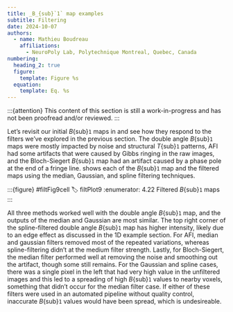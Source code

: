 ```yaml
---
title: _B_{sub}`1` map examples
subtitle: Filtering
date: 2024-10-07
authors:
  - name: Mathieu Boudreau
    affiliations:
      - NeuroPoly Lab, Polytechnique Montreal, Quebec, Canada
numbering:
  heading_2: true
  figure:
    template: Figure %s
  equation:
    template: Eq. %s
---
```


:::{attention}
This content of this section is still a work-in-progress and has not been proofread and/or reviewed.
:::

Let’s revisit our initial _B_{sub}`1` maps in [](#filtPlot1) and see how they respond to the filters we’ve explored in the previous section. The double angle _B_{sub}`1` maps were mostly impacted by noise and structural _T_{sub}`1` patterns, AFI had some artifacts that were caused by Gibbs ringing in the raw images, and the Bloch-Siegert _B_{sub}`1` map had an artifact caused by a phase pole at the end of a fringe line. [](#filtPlot9) shows each of the _B_{sub}`1` map and the filtered maps using the median, Gaussian, and spline filtering techniques.

:::{figure} #filtFig9cell
:label: filtPlot9
:enumerator: 4.22
Filtered _B_{sub}`1` maps
:::

All three methods worked well with the double angle _B_{sub}`1` map, and the outputs of the median and Gaussian are most similar. The top right corner of the spline-filtered double angle _B_{sub}`1` map has higher intensity, likely due to an edge effect as discussed in the 1D example section. For AFI, median and gaussian filters removed most of the repeated variations, whereas spline-filtering didn’t at the medium filter strength. Lastly, for Bloch-Siegert, the median filter performed well at removing the noise and smoothing out the artifact, though some still remains. For the Gaussian and spline cases, there was a single pixel in the left that had very high value in the unfiltered images and this led to a spreading of high _B_{sub}`1` values to nearby voxels, something that didn’t occur for the median filter case. If either of these filters were used in an automated pipeline without quality control, inaccurate _B_{sub}`1` values would have been spread, which is undesireable.
